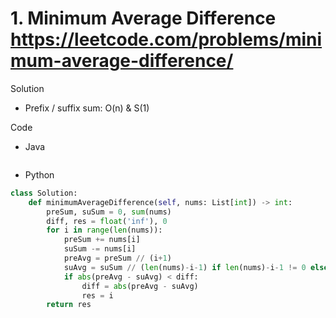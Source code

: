 # 1. Minimum Average Difference https://leetcode.com/problems/minimum-average-difference/

Solution

- Prefix / suffix sum: O(n) & S(1)

Code

- Java

```java

```

- Python

```python
class Solution:
    def minimumAverageDifference(self, nums: List[int]) -> int:
        preSum, suSum = 0, sum(nums)
        diff, res = float('inf'), 0
        for i in range(len(nums)):
            preSum += nums[i]
            suSum -= nums[i]
            preAvg = preSum // (i+1)
            suAvg = suSum // (len(nums)-i-1) if len(nums)-i-1 != 0 else 0
            if abs(preAvg - suAvg) < diff:
                diff = abs(preAvg - suAvg)
                res = i
        return res
```